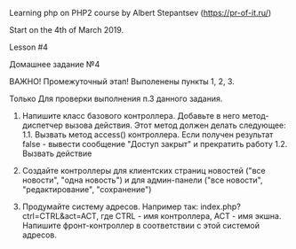 Learning php on PHP2 course by Albert Stepantsev (https://pr-of-it.ru/)

Start on the 4th of March 2019. 

Lesson #4 

Домашнее задание №4

ВАЖНО! Промежуточный этап! Выполенены пункты 1, 2, 3.

Только Для проверки выполнения п.3 данного задания.

1. Напишите класс базового контроллера. Добавьте в него метод-диспетчер вызова действия. Этот метод должен делать следующее:
1.1. Вызвать метод access() контроллера. Если получен результат false - вывести сообщение "Доступ закрыт" и прекратить работу
1.2. Вызвать действие

2. Создайте контроллеры для клиентских страниц новостей ("все новости", "одна новость") и для админ-панели ("все новости", "редактирование", "сохранение")

3. Продумайте систему адресов. Например так: index.php?ctrl=CTRL&act=ACT, где СTRL - имя контроллера, ACT - имя экшна. Напишите фронт-контроллер в соответствии с этой системой адресов.